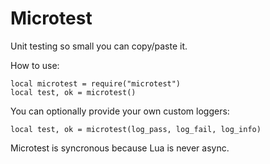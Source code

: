 Microtest
=========

Unit testing so small you can copy/paste it.

How to use:

    local microtest = require("microtest")
    local test, ok = microtest()

You can optionally provide your own custom loggers:

    local test, ok = microtest(log_pass, log_fail, log_info)

Microtest is syncronous because Lua is never async.